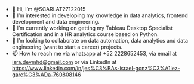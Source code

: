 - 👋 Hi, I’m @SCARLAT27122015
- 👀 I’m interested in developing my knowledge in data analytics, frontend development and data engineering.
- 🌱 I’m currently working on getting my Tableau Desktop Specialist Certification and in a HR analytics course based on Python.
- 💞️ I’m looking to collaborate on data automation, data analytics and data engineering (want to start a career) projects.
- 📫 How to reach me via whatsapp at +52 2228652453, via email at isra.devmhd@gmail.com or via LinkedIn at https://www.linkedin.com/in/jes%C3%BAs-israel-gonz%C3%A1lez-garc%C3%ADa-760808146

<!---
SCARLAT27122015/SCARLAT27122015 is a ✨ special ✨ repository because its `README.md` (this file) appears on your GitHub profile.
You can click the Preview link to take a look at your changes.
--->
